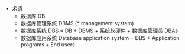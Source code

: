 - 术语
  - 数据库 DB
  - 数据库管理系统 DBMS (* management system)
  - 数据库系统 DBS = DB + DBMS + 系统软硬件 + 数据库管理员 DBAs
  - 数据库应用系统 Database application system = DBS + Application programs + End users